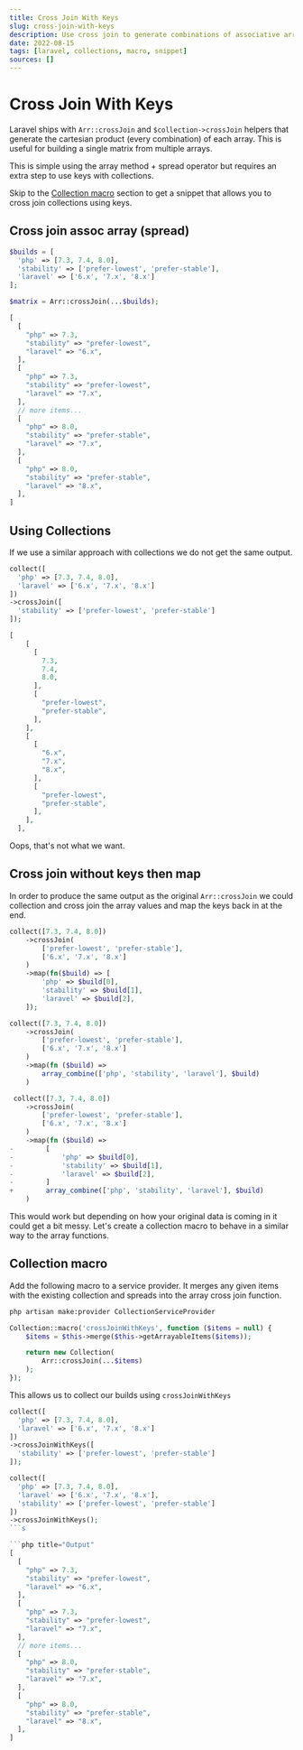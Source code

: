 ```yaml
---
title: Cross Join With Keys
slug: cross-join-with-keys
description: Use cross join to generate combinations of associative arrays.
date: 2022-08-15
tags: [laravel, collections, macro, snippet]
sources: []
---
```


# Cross Join With Keys

Laravel ships with `Arr::crossJoin` and `$collection->crossJoin` helpers that generate the cartesian product (every combination) of each array. This is useful for building a single matrix from multiple arrays.

This is simple using the array method + spread operator but requires an extra step to use keys with collections.

Skip to the [Collection macro](#collection-macro) section to get a snippet that allows you to cross join collections using keys.

## Cross join assoc array (spread)
```php title="Array helper"
$builds = [
  'php' => [7.3, 7.4, 8.0],
  'stability' => ['prefer-lowest', 'prefer-stable'],
  'laravel' => ['6.x', '7.x', '8.x']
];

$matrix = Arr::crossJoin(...$builds);
```

```php title="Output"
[
  [
    "php" => 7.3,
    "stability" => "prefer-lowest",
    "laravel" => "6.x",
  ],
  [
    "php" => 7.3,
    "stability" => "prefer-lowest",
    "laravel" => "7.x",
  ],
  // more items...
  [
    "php" => 8.0,
    "stability" => "prefer-stable",
    "laravel" => "7.x",
  ],
  [
    "php" => 8.0,
    "stability" => "prefer-stable",
    "laravel" => "8.x",
  ],
]
```

## Using Collections

If we use a similar approach with collections we do not get the same output.

```php title="Collection"
collect([
  'php' => [7.3, 7.4, 8.0],
  'laravel' => ['6.x', '7.x', '8.x']
])
->crossJoin([
  'stability' => ['prefer-lowest', 'prefer-stable']
]);
```

```php title="Output"
[
    [
      [
        7.3,
        7.4,
        8.0,
      ],
      [
        "prefer-lowest",
        "prefer-stable",
      ],
    ],
    [
      [
        "6.x",
        "7.x",
        "8.x",
      ],
      [
        "prefer-lowest",
        "prefer-stable",
      ],
    ],
  ],
```

Oops, that's not what we want.

## Cross join without keys then map

In order to produce the same output as the original `Arr::crossJoin` we could collection and cross join the array values and map the keys back in at the end.

```php title="Cross join" comment="or by using array combine..."
collect([7.3, 7.4, 8.0])
    ->crossJoin(
        ['prefer-lowest', 'prefer-stable'],
        ['6.x', '7.x', '8.x']
    )
    ->map(fn($build) => [
        'php' => $build[0],
        'stability' => $build[1],
        'laravel' => $build[2],
    ]);
```

```php title="Array combine"
collect([7.3, 7.4, 8.0])
    ->crossJoin(
        ['prefer-lowest', 'prefer-stable'],
        ['6.x', '7.x', '8.x']
    )
    ->map(fn ($build) =>
        array_combine(['php', 'stability', 'laravel'], $build)
    )
```

```php diff title="Diff"
 collect([7.3, 7.4, 8.0])
    ->crossJoin(
        ['prefer-lowest', 'prefer-stable'],
        ['6.x', '7.x', '8.x']
    )
    ->map(fn ($build) =>
-        [
-            'php' => $build[0],
-            'stability' => $build[1],
-            'laravel' => $build[2],
-        ]
+        array_combine(['php', 'stability', 'laravel'], $build)
    )
```

This would work but depending on how your original data is coming in it could get a bit messy. Let's create a collection macro to behave in a similar way to the array functions.

## Collection macro

Add the following macro to a service provider. It merges any given items with the existing collection and spreads into the array cross join function.

```sh title="Terminal"
php artisan make:provider CollectionServiceProvider
```

```php file="AppServiceProvider.php"
Collection::macro('crossJoinWithKeys', function ($items = null) {
    $items = $this->merge($this->getArrayableItems($items));

    return new Collection(
        Arr::crossJoin(...$items)
    );
});
```

This allows us to collect our builds using `crossJoinWithKeys`

```php title="crossJoinWithKeys" comment="or even without arguments..."
collect([
  'php' => [7.3, 7.4, 8.0],
  'laravel' => ['6.x', '7.x', '8.x']
])
->crossJoinWithKeys([
  'stability' => ['prefer-lowest', 'prefer-stable']
]);
```

```php title="Without arguments" comment="and still receive the same output"
collect([
  'php' => [7.3, 7.4, 8.0],
  'laravel' => ['6.x', '7.x', '8.x'],
  'stability' => ['prefer-lowest', 'prefer-stable']
])
->crossJoinWithKeys();
```s

```php title="Output"
[
  [
    "php" => 7.3,
    "stability" => "prefer-lowest",
    "laravel" => "6.x",
  ],
  [
    "php" => 7.3,
    "stability" => "prefer-lowest",
    "laravel" => "7.x",
  ],
  // more items...
  [
    "php" => 8.0,
    "stability" => "prefer-stable",
    "laravel" => "7.x",
  ],
  [
    "php" => 8.0,
    "stability" => "prefer-stable",
    "laravel" => "8.x",
  ],
]
```
